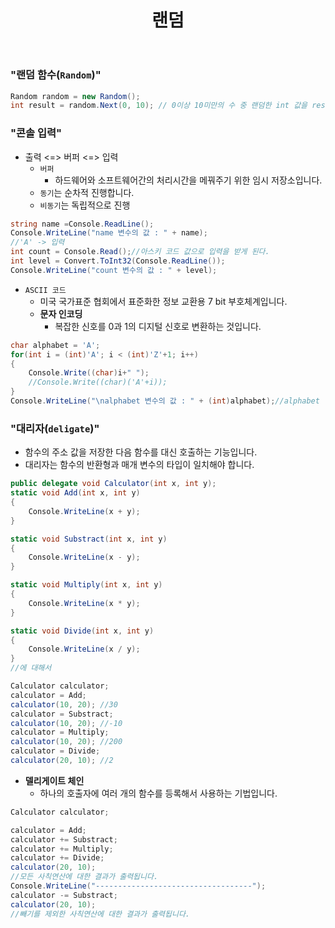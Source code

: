 ﻿---
layout: simple
title: "랜덤"
---

### "랜덤 함수(`Random`)"
```csharp
Random random = new Random();
int result = random.Next(0, 10); // 0이상 10미만의 수 중 랜덤한 int 값을 result에 할당합니다.
```

### "콘솔 입력"
- 출력 <=> 버퍼 <=> 입력
  - `버퍼`
    - 하드웨어와 소프트웨어간의 처리시간을 메꿔주기 위한 임시 저장소입니다.
  - `동기`는 순차적 진행합니다.
  - `비동기`는 독립적으로 진행
```csharp
string name =Console.ReadLine();
Console.WriteLine("name 변수의 값 : " + name);
//'A' -> 입력
int count = Console.Read();//아스키 코드 값으로 입력을 받게 된다.
int level = Convert.ToInt32(Console.ReadLine());
Console.WriteLine("count 변수의 값 : " + level);
```
- `ASCII 코드`
  - 미국 국가표준 협회에서 표준화한 정보 교환용 7 bit 부호체계입니다.
  - **문자 인코딩**
    - 복잡한 신호를 0과 1의 디지털 신호로 변환하는 것입니다.
```csharp
char alphabet = 'A';
for(int i = (int)'A'; i < (int)'Z'+1; i++)
{
    Console.Write((char)i+" ");
    //Console.Write((char)('A'+i));
}
Console.WriteLine("\nalphabet 변수의 값 : " + (int)alphabet);//alphabet 변수의 값 : 65
```

### "대리자(`deligate`)"
- 함수의 주소 값을 저장한 다음 함수를 대신 호출하는 기능입니다.
- 대리자는 함수의 반환형과 매개 변수의 타입이 일치해야 합니다.

````csharp
public delegate void Calculator(int x, int y);
static void Add(int x, int y)
{
    Console.WriteLine(x + y);
}

static void Substract(int x, int y)
{
    Console.WriteLine(x - y);
}

static void Multiply(int x, int y)
{
    Console.WriteLine(x * y);
}

static void Divide(int x, int y)
{
    Console.WriteLine(x / y);
}
//에 대해서

Calculator calculator;
calculator = Add;
calculator(10, 20); //30
calculator = Substract;
calculator(10, 20); //-10
calculator = Multiply;
calculator(10, 20); //200
calculator = Divide;
calculator(20, 10); //2
````
- **델리게이트 체인**
  - 하나의 호출자에 여러 개의 함수를 등록해서 사용하는 기법입니다.
  
```csharp
Calculator calculator;

calculator = Add;
calculator += Substract;
calculator += Multiply; 
calculator += Divide;
calculator(20, 10);
//모든 사칙연산에 대한 결과가 출력됩니다.
Console.WriteLine("-----------------------------------");
calculator -= Substract;
calculator(20, 10);
//빼기를 제외한 사칙연산에 대한 결과가 출력됩니다.
```
